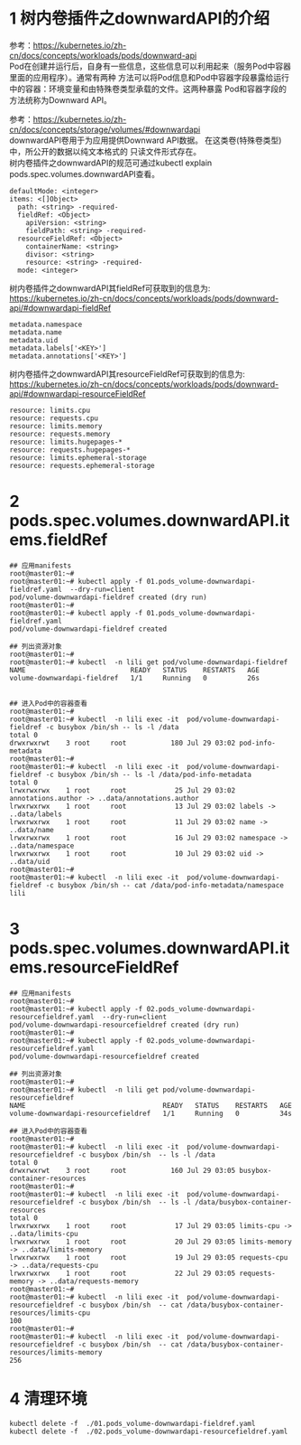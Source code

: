 # 1 树内卷插件之downwardAPI的介绍
参考：https://kubernetes.io/zh-cn/docs/concepts/workloads/pods/downward-api  
Pod在创建并运行后，自身有一些信息，这些信息可以利用起来（服务Pod中容器里面的应用程序）。通常有两种
方法可以将Pod信息和Pod中容器字段暴露给运行中的容器：环境变量和由特殊卷类型承载的文件。这两种暴露
Pod和容器字段的方法统称为Downward API。

参考：https://kubernetes.io/zh-cn/docs/concepts/storage/volumes/#downwardapi  
downwardAPI卷用于为应用提供Downward API数据。 在这类卷(特殊卷类型)中，所公开的数据以纯文本格式的
只读文件形式存在。  
树内卷插件之downwardAPI的规范可通过kubectl explain pods.spec.volumes.downwardAPI查看。
```
defaultMode: <integer>
items: <[]Object>
  path: <string> -required-
  fieldRef: <Object>
    apiVersion: <string>
    fieldPath: <string> -required-
  resourceFieldRef: <Object>
    containerName: <string>
    divisor: <string>
    resource: <string> -required-
  mode: <integer>
```

树内卷插件之downwardAPI其fieldRef可获取到的信息为:   
https://kubernetes.io/zh-cn/docs/concepts/workloads/pods/downward-api/#downwardapi-fieldRef
```
metadata.namespace
metadata.name
metadata.uid
metadata.labels['<KEY>']
metadata.annotations['<KEY>']
```

树内卷插件之downwardAPI其resourceFieldRef可获取到的信息为:
https://kubernetes.io/zh-cn/docs/concepts/workloads/pods/downward-api/#downwardapi-resourceFieldRef
```
resource: limits.cpu
resource: requests.cpu
resource: limits.memory
resource: requests.memory
resource: limits.hugepages-*
resource: requests.hugepages-*
resource: limits.ephemeral-storage
resource: requests.ephemeral-storage
```

# 2 pods.spec.volumes.downwardAPI.items.fieldRef
```
## 应用manifests
root@master01:~#
root@master01:~# kubectl apply -f 01.pods_volume-downwardapi-fieldref.yaml  --dry-run=client
pod/volume-downwardapi-fieldref created (dry run)
root@master01:~#
root@master01:~# kubectl apply -f 01.pods_volume-downwardapi-fieldref.yaml
pod/volume-downwardapi-fieldref created

## 列出资源对象
root@master01:~#
root@master01:~# kubectl  -n lili get pod/volume-downwardapi-fieldref
NAME                          READY   STATUS    RESTARTS   AGE
volume-downwardapi-fieldref   1/1     Running   0          26s


## 进入Pod中的容器查看
root@master01:~#
root@master01:~# kubectl  -n lili exec -it  pod/volume-downwardapi-fieldref -c busybox /bin/sh -- ls -l /data
total 0
drwxrwxrwt    3 root     root           180 Jul 29 03:02 pod-info-metadata
root@master01:~#
root@master01:~# kubectl  -n lili exec -it  pod/volume-downwardapi-fieldref -c busybox /bin/sh -- ls -l /data/pod-info-metadata
total 0
lrwxrwxrwx    1 root     root            25 Jul 29 03:02 annotations.author -> ..data/annotations.author
lrwxrwxrwx    1 root     root            13 Jul 29 03:02 labels -> ..data/labels
lrwxrwxrwx    1 root     root            11 Jul 29 03:02 name -> ..data/name
lrwxrwxrwx    1 root     root            16 Jul 29 03:02 namespace -> ..data/namespace
lrwxrwxrwx    1 root     root            10 Jul 29 03:02 uid -> ..data/uid
root@master01:~#
root@master01:~# kubectl  -n lili exec -it  pod/volume-downwardapi-fieldref -c busybox /bin/sh -- cat /data/pod-info-metadata/namespace
lili
```


# 3 pods.spec.volumes.downwardAPI.items.resourceFieldRef
```
## 应用manifests
root@master01:~# 
root@master01:~# kubectl apply -f 02.pods_volume-downwardapi-resourcefieldref.yaml  --dry-run=client
pod/volume-downwardapi-resourcefieldref created (dry run)
root@master01:~#
root@master01:~# kubectl apply -f 02.pods_volume-downwardapi-resourcefieldref.yaml
pod/volume-downwardapi-resourcefieldref created

## 列出资源对象
root@master01:~# 
root@master01:~# kubectl  -n lili get pod/volume-downwardapi-resourcefieldref
NAME                                  READY   STATUS    RESTARTS   AGE
volume-downwardapi-resourcefieldref   1/1     Running   0          34s

## 进入Pod中的容器查看
root@master01:~# 
root@master01:~# kubectl  -n lili exec -it  pod/volume-downwardapi-resourcefieldref -c busybox /bin/sh  -- ls -l /data
total 0
drwxrwxrwt    3 root     root           160 Jul 29 03:05 busybox-container-resources
root@master01:~# 
root@master01:~# kubectl  -n lili exec -it  pod/volume-downwardapi-resourcefieldref -c busybox /bin/sh  -- ls -l /data/busybox-container-resources
total 0
lrwxrwxrwx    1 root     root            17 Jul 29 03:05 limits-cpu -> ..data/limits-cpu
lrwxrwxrwx    1 root     root            20 Jul 29 03:05 limits-memory -> ..data/limits-memory
lrwxrwxrwx    1 root     root            19 Jul 29 03:05 requests-cpu -> ..data/requests-cpu
lrwxrwxrwx    1 root     root            22 Jul 29 03:05 requests-memory -> ..data/requests-memory
root@master01:~#
root@master01:~# kubectl  -n lili exec -it  pod/volume-downwardapi-resourcefieldref -c busybox /bin/sh  -- cat /data/busybox-container-resources/limits-cpu
100
root@master01:~#
root@master01:~# kubectl  -n lili exec -it  pod/volume-downwardapi-resourcefieldref -c busybox /bin/sh  -- cat /data/busybox-container-resources/limits-memory
256
```

# 4 清理环境
```
kubectl delete -f  ./01.pods_volume-downwardapi-fieldref.yaml
kubectl delete -f  ./02.pods_volume-downwardapi-resourcefieldref.yaml
```

